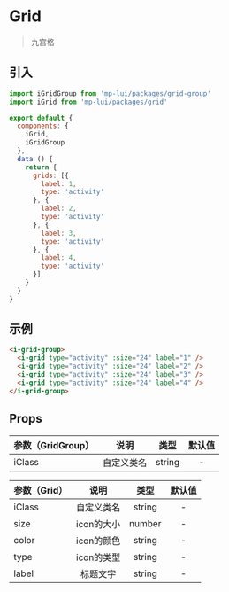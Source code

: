 # Grid

> 九宫格

## 引入

```js
import iGridGroup from 'mp-lui/packages/grid-group'
import iGrid from 'mp-lui/packages/grid'

export default {
  components: {
    iGrid,
    iGridGroup
  },
  data () {
    return {
      grids: [{
        label: 1,
        type: 'activity'
      }, {
        label: 2,
        type: 'activity'
      }, {
        label: 3,
        type: 'activity'
      }, {
        label: 4,
        type: 'activity'
      }]
    }
  }
}
```

## 示例

```html
<i-grid-group>
  <i-grid type="activity" :size="24" label="1" />
  <i-grid type="activity" :size="24" label="2" />
  <i-grid type="activity" :size="24" label="3" />
  <i-grid type="activity" :size="24" label="4" />
</i-grid-group>
```

## Props

| 参数（GridGroup） |    说明    |  类型  | 默认值 |
| ----------------- | :--------: | :----: | :----: |
| iClass            | 自定义类名 | string |   -    |



| 参数（Grid） |    说明    |  类型  | 默认值 |
| ------------ | :--------: | :----: | :----: |
| iClass       | 自定义类名 | string |   -    |
| size         | icon的大小 | number |   -    |
| color        | icon的颜色 | string |   -    |
| type         | icon的类型 | string |   -    |
| label        |  标题文字  | string |   -    |

